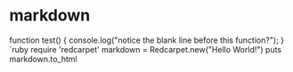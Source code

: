 # markdown
function test() {
  console.log("notice the blank line before this function?");
}
`ruby
require 'redcarpet'
markdown = Redcarpet.new("Hello World!")
puts markdown.to_html
